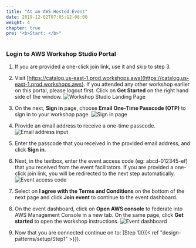 ```yaml
---
title: "At an AWS Hosted Event"
date: 2019-12-02T07:05:12-08:00
weight: 4
chapter: true
pre: "<b>Start: </b>"
---
```


### Login to AWS Workshop Studio Portal

1. If you are provided a one-click join link, use it and skip to step 3.

2. Visit [https://catalog.us-east-1.prod.workshops.aws](https://catalog.us-east-1.prod.workshops.aws). If you attended any other workshop earlier on this portal, please logout first. Click on **Get Started** on the right hand side of the window.
![Workshop Studio Landing Page](/images/aws-ws-event1.png)

3. On the next, **Sign in** page, choose **Email One-Time Passcode (OTP)** to sign in to your workshop page.
![Sign in page](/images/aws-ws-event2.png)

4. Provide an email address to receive a one-time passcode.
![Email address input](/images/aws-ws-event3.png)

5. Enter the passcode that you received in the provided email address, and click **Sign in**.

6. Next, in the textbox, enter the event access code (eg: abcd-012345-ef) that you received from the event facilitators. If you are provided a one-click join link, you will be redirected to the next step automatically.
![Event access code](/images/aws-ws-event4.png)

7. Select on **I agree with the Terms and Conditions** on the bottom of the next page and click **Join event** to continue to the event dashboard.

8. On the event dashboard, click on **Open AWS console** to federate into AWS Management Console in a new tab. On the same page, click **Get started** to open the workshop instructions.
![Event dashboard](/images/aws-ws-event5.png)

9. Now that you are connected continue on to: [Step 1]({{< ref "design-patterns/setup/Step1" >}}).
